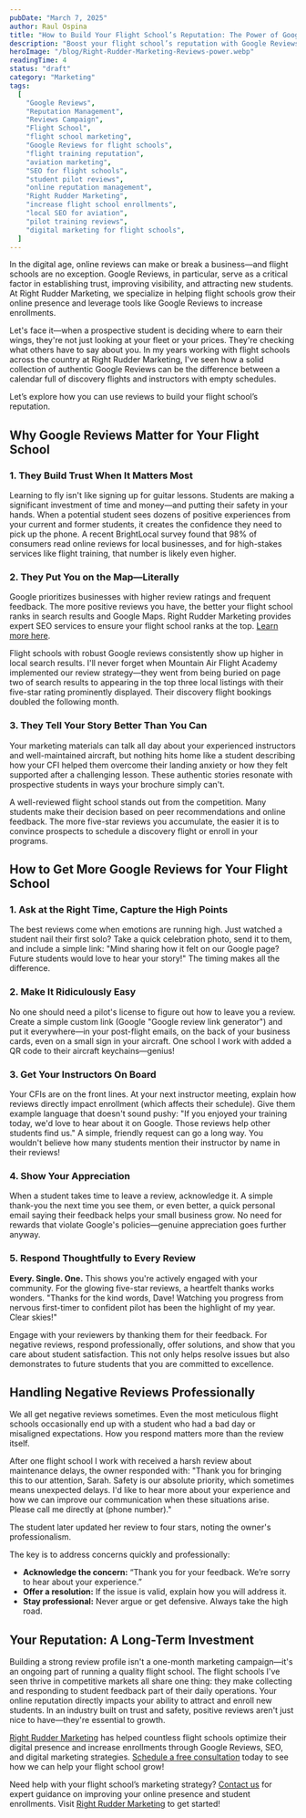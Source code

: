 ```yaml
---
pubDate: "March 7, 2025"
author: Raul Ospina
title: "How to Build Your Flight School’s Reputation: The Power of Google Reviews"
description: "Boost your flight school’s reputation with Google Reviews! Learn how to increase credibility, improve local SEO, and attract more students with expert tips from Right Rudder Marketing."
heroImage: "/blog/Right-Rudder-Marketing-Reviews-power.webp"
readingTime: 4
status: "draft"
category: "Marketing"
tags:
  [
    "Google Reviews",
    "Reputation Management",
    "Reviews Campaign",
    "Flight School",
    "flight school marketing",
    "Google Reviews for flight schools",
    "flight training reputation",
    "aviation marketing",
    "SEO for flight schools",
    "student pilot reviews",
    "online reputation management",
    "Right Rudder Marketing",
    "increase flight school enrollments",
    "local SEO for aviation",
    "pilot training reviews",
    "digital marketing for flight schools",
  ]
---
```


In the digital age, online reviews can make or break a business—and flight schools are no exception. Google Reviews, in particular, serve as a critical factor in establishing trust, improving visibility, and attracting new students. At Right Rudder Marketing, we specialize in helping flight schools grow their online presence and leverage tools like Google Reviews to increase enrollments.

Let's face it—when a prospective student is deciding where to earn their wings, they're not just looking at your fleet or your prices. They're checking what others have to say about you. In my years working with flight schools across the country at Right Rudder Marketing, I've seen how a solid collection of authentic Google Reviews can be the difference between a calendar full of discovery flights and instructors with empty schedules.

Let’s explore how you can use reviews to build your flight school’s reputation.

## Why Google Reviews Matter for Your Flight School

### 1. They Build Trust When It Matters Most

Learning to fly isn't like signing up for guitar lessons. Students are making a significant investment of time and money—and putting their safety in your hands. When a potential student sees dozens of positive experiences from your current and former students, it creates the confidence they need to pick up the phone. A recent BrightLocal survey found that 98% of consumers read online reviews for local businesses, and for high-stakes services like flight training, that number is likely even higher.

### 2. They Put You on the Map—Literally

Google prioritizes businesses with higher review ratings and frequent feedback. The more positive reviews you have, the better your flight school ranks in search results and Google Maps. Right Rudder Marketing provides expert SEO services to ensure your flight school ranks at the top. [Learn more here](/flight-school-seo).

Flight schools with robust Google reviews consistently show up higher in local search results. I'll never forget when Mountain Air Flight Academy implemented our review strategy—they went from being buried on page two of search results to appearing in the top three local listings with their five-star rating prominently displayed. Their discovery flight bookings doubled the following month.

### 3. They Tell Your Story Better Than You Can

Your marketing materials can talk all day about your experienced instructors and well-maintained aircraft, but nothing hits home like a student describing how your CFI helped them overcome their landing anxiety or how they felt supported after a challenging lesson. These authentic stories resonate with prospective students in ways your brochure simply can't.

A well-reviewed flight school stands out from the competition. Many students make their decision based on peer recommendations and online feedback. The more five-star reviews you accumulate, the easier it is to convince prospects to schedule a discovery flight or enroll in your programs.

## How to Get More Google Reviews for Your Flight School

### 1. Ask at the Right Time, Capture the High Points

The best reviews come when emotions are running high. Just watched a student nail their first solo? Take a quick celebration photo, send it to them, and include a simple link: "Mind sharing how it felt on our Google page? Future students would love to hear your story!" The timing makes all the difference.

### 2. Make It Ridiculously Easy

No one should need a pilot's license to figure out how to leave you a review. Create a simple custom link (Google "Google review link generator") and put it everywhere—in your post-flight emails, on the back of your business cards, even on a small sign in your aircraft. One school I work with added a QR code to their aircraft keychains—genius!

### 3. Get Your Instructors On Board

Your CFIs are on the front lines. At your next instructor meeting, explain how reviews directly impact enrollment (which affects their schedule). Give them example language that doesn't sound pushy: "If you enjoyed your training today, we'd love to hear about it on Google. Those reviews help other students find us." A simple, friendly request can go a long way. You wouldn't believe how many students mention their instructor by name in their reviews!

### 4. Show Your Appreciation

When a student takes time to leave a review, acknowledge it. A simple thank-you the next time you see them, or even better, a quick personal email saying their feedback helps your small business grow. No need for rewards that violate Google's policies—genuine appreciation goes further anyway.

### 5. Respond Thoughtfully to Every Review

**Every. Single. One.** This shows you're actively engaged with your community. For the glowing five-star reviews, a heartfelt thanks works wonders. "Thanks for the kind words, Dave! Watching you progress from nervous first-timer to confident pilot has been the highlight of my year. Clear skies!"

Engage with your reviewers by thanking them for their feedback. For negative reviews, respond professionally, offer solutions, and show that you care about student satisfaction. This not only helps resolve issues but also demonstrates to future students that you are committed to excellence.

## Handling Negative Reviews Professionally

We all get negative reviews sometimes. Even the most meticulous flight schools occasionally end up with a student who had a bad day or misaligned expectations. How you respond matters more than the review itself.

After one flight school I work with received a harsh review about maintenance delays, the owner responded with: "Thank you for bringing this to our attention, Sarah. Safety is our absolute priority, which sometimes means unexpected delays. I'd like to hear more about your experience and how we can improve our communication when these situations arise. Please call me directly at (phone number)."

The student later updated her review to four stars, noting the owner's professionalism.

The key is to address concerns quickly and professionally:

- **Acknowledge the concern:** “Thank you for your feedback. We’re sorry to hear about your experience.”
- **Offer a resolution:** If the issue is valid, explain how you will address it.
- **Stay professional:** Never argue or get defensive. Always take the high road.

## Your Reputation: A Long-Term Investment

Building a strong review profile isn't a one-month marketing campaign—it's an ongoing part of running a quality flight school. The flight schools I've seen thrive in competitive markets all share one thing: they make collecting and responding to student feedback part of their daily operations.
Your online reputation directly impacts your ability to attract and enroll new students. In an industry built on trust and safety, positive reviews aren't just nice to have—they're essential to growth.

[Right Rudder Marketing](/) has helped countless flight schools optimize their digital presence and increase enrollments through Google Reviews, SEO, and digital marketing strategies. [Schedule a free consultation](/schedule-call) today to see how we can help your flight school grow!

Need help with your flight school’s marketing strategy? [Contact us](/contact) for expert guidance on improving your online presence and student enrollments. Visit [Right Rudder Marketing](/) to get started!
